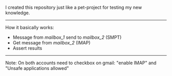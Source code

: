 I created this repository just like a pet-project for testing my new knowledge.

***
How it basically works:
 - Message from *mailbox_1* send to *mailbox_2* (SMPT)
 - Get message from *mailbox_2* (IMAP)
 - Assert results
***

Note: On both accounts need to checkbox on gmail: "enable IMAP" and "Unsafe applications allowed"